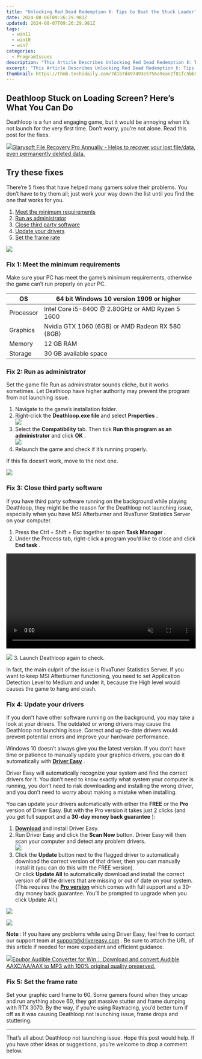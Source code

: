 ```yaml
---
title: "Unlocking Red Dead Redemption Ⅱ: Tips to Beat the Stuck Loader"
date: 2024-08-06T09:26:29.981Z
updated: 2024-08-07T09:26:29.981Z
tags:
  - win11
  - win10
  - win7
categories:
  - ProgramIssues
description: "This Article Describes Unlocking Red Dead Redemption Ⅱ: Tips to Beat the Stuck Loader"
excerpt: "This Article Describes Unlocking Red Dead Redemption Ⅱ: Tips to Beat the Stuck Loader"
thumbnail: https://thmb.techidaily.com/7d1b7d497493e5756a9eae2f81fc5bb531d48fafeba479fd9a0bba8059bd4edc.jpg
---
```


## Deathloop Stuck on Loading Screen? Here’s What You Can Do

Deathloop is a fun and engaging game, but it would be annoying when it’s not launch for the very first time. Don’t worry, you’re not alone. Read this post for the fixes.

<!-- affiliate ads begin -->
<a href="https://order.glarysoft.com/order/checkout.php?PRODS=35504869&QTY=1&AFFILIATE=108875&CART=1"><img src="https://secure.avangate.com/images/merchant/6734fa703f6633ab896eecbdfad8953a/products/1_FR-200-1.png" border="0">Glarysoft File Recovery Pro Annually -  Helps to recover your lost file/data, even permanently deleted data. 
</a>
<!-- affiliate ads end -->
## Try these fixes

 There’re 5 fixes that have helped many gamers solve their problems. You don’t have to try them all; just work your way down the list until you find the one that works for you.

1. [Meet the minimum requirements](https://tools.techidaily.com/drivereasy/download/)
2. [Run as administrator](https://tools.techidaily.com/drivereasy/download/)
3. [Close third party software](https://tools.techidaily.com/drivereasy/download/)
4. [Update your drivers](https://tools.techidaily.com/drivereasy/download/)
5. [Set the frame rate](https://tools.techidaily.com/drivereasy/download/)

<!-- affiliate ads begin -->
<a href="https://shop.systoolsgroup.com/affiliate.php?ACCOUNT=SYSTOOBY&AFFILIATE=108875&PATH=https%3A%2F%2Fwww.systoolsgroup.com%3FAFFILIATE%3D108875%26RESOURCE%3D%2BSysTools%2BOutlook%2BRecovery"><img src="https://www.systoolsgroup.com/box/outlook-recovery.png" border="0"></a>
<!-- affiliate ads end -->
### Fix 1: Meet the minimum requirements

 Make sure your PC has meet the game’s minimum requirements, otherwise the game can’t run properly on your PC.

| OS        | 64 bit Windows 10 version 1909 or higher         |
| --------- | ------------------------------------------------ |
| Processor | Intel Core i5-8400 @ 2.80GHz or AMD Ryzen 5 1600 |
| Graphics  | Nvidia GTX 1060 (6GB) or AMD Radeon RX 580 (8GB) |
| Memory    | 12 GB RAM                                        |
| Storage   | 30 GB available space                            |

### Fix 2: Run as administrator

 Set the game file Run as administrator sounds cliche, but it works sometimes. Let Deathloop have higher authority may prevent the program from not launching issue.

1. Navigate to the game’s installation folder.
2. Right-click the **Deathloop.exe file** and select **Properties** .  
![](https://images.drivereasy.com/wp-content/uploads/2021/03/run-as-administrator-1.jpg)
3. Select the **Compatibility** tab. Then tick **Run this program as an administrator** and click **OK** .  
![](https://images.drivereasy.com/wp-content/uploads/2021/09/run-the-game-as-an-administrator.jpg)
4. Relaunch the game and check if it’s running properly.

If this fix doesn’t work, move to the next one.

<!-- affiliate ads begin -->
<a href="https://secure.2checkout.com/order/checkout.php?PRODS=4620778&QTY=1&AFFILIATE=108875&CART=1"><img src="https://secure.avangate.com/images/merchant/07dd4d5a72f5740ef0f035f201951476/300__250banner.jpg" border="0"></a>
<!-- affiliate ads end -->
### Fix 3: Close third party software

 If you have third party software running on the background while playing Deathloop, they might be the reason for the Deathloop not launching issue, especially when you have MSI Afterburner and RivaTuner Statistics Server on your computer.

1. Press the Ctrl + Shift + Esc together to open **Task Manager** .
2. Under the Process tab, right-click a program you’d like to close and click **End task** .  
<!-- affiliate ads begin -->
<a href="https://secure.2checkout.com/order/checkout.php?PRODS=36506229&QTY=1&AFFILIATE=108875&CART=1"><video width="100%" height="" class="rounded-t-md shadow-lg relative z-20" controls="" autoplay="" loop="" muted="" playsinline="" webkit-playinginline="">
<source type="video/mp4" src="https://aidaform.com/images/videos/aidaform-welcome-site.mp4"><source type="video/webm" src="https://aidaform.com/images/videos/aidaform-welcome-site.webm"></video></a>
<!-- affiliate ads end -->
![](https://images.drivereasy.com/wp-content/uploads/2020/11/disable-unnecessary-programs-running-in-the-background.jpg)
3. Launch Deathloop again to check.

 In fact, the main culprit of the issue is RivaTuner Statistics Server. If you want to keep MSI Afterburner functioning, you need to set Application Detection Level to Medium and under it, because the High level would causes the game to hang and crash.

### Fix 4: Update your drivers

 If you don’t have other software running on the background, you may take a look at your drivers. The outdated or wrong drivers may cause the Deathloop not launching issue. Correct and up-to-date drivers would prevent potential errors and improve your hardware performance.

 Windows 10 doesn’t always give you the latest version. If you don’t have time or patience to manually update your graphics drivers, you can do it automatically with **[Driver Easy](https://tools.techidaily.com/drivereasy/download/)**  .

 Driver Easy will automatically recognize your system and find the correct drivers for it. You don’t need to know exactly what system your computer is running, you don’t need to risk downloading and installing the wrong driver, and you don’t need to worry about making a mistake when installing.

 You can update your drivers automatically with either the **FREE** or the **Pro** version of Driver Easy. But with the Pro version it takes just 2 clicks (and you get full support and a **30-day money back guarantee** ):

1. **[Download](https://tools.techidaily.com/drivereasy/download/)**  and install Driver Easy.
2. Run Driver Easy and click the **Scan Now** button. Driver Easy will then scan your computer and detect any problem drivers.  
![](https://images.drivereasy.com/wp-content/uploads/2019/08/NVIDIA-18.jpg)
3. Click the **Update**  button next to the flagged driver to automatically download the correct version of that driver, then you can manually install it (you can do this with the FREE version).  
 Or click **Update All** to automatically download and install the correct version of _all_ the drivers that are missing or out of date on your system. (This requires the **[Pro version](https://tools.techidaily.com/drivereasy/download/)**  which comes with full support and a 30-day money back guarantee. You’ll be prompted to upgrade when you click Update All.)  
<!-- affiliate ads begin -->
<a href="https://shop.systoolsgroup.com/affiliate.php?ACCOUNT=SYSTOOBY&AFFILIATE=108875&PATH=https%3A%2F%2Fwww.systoolsgroup.com%3FAFFILIATE%3D108875%26RESOURCE%3DSysTools%2BSQL%2BRecovery"><img src="https://www.systoolsgroup.com/box/sql-recovery.png" border="0"></a>
<!-- affiliate ads end -->
![](https://images.drivereasy.com/wp-content/uploads/2019/08/NVIDIA-Geoforce.jpg)

**Note** : If you have any problems while using Driver Easy, feel free to contact our support team at [support@drivereasy.com](https://tools.techidaily.com/drivereasy/download/) .
 Be sure to attach the URL of this article if needed for more expedient and efficient guidance.

<!-- affiliate ads begin -->
<a href="https://secure.2checkout.com/order/checkout.php?PRODS=4708689&QTY=1&AFFILIATE=108875&CART=1"><img src="https://www.epubor.com/images/uppic/audible-converter-interface.png" border="0">Epubor Audible Converter for Win： Download and convert Audible AAXC/AA/AAX to MP3 with 100% original quality preserved.</a>
<!-- affiliate ads end -->
### Fix 5: Set the frame rate

 Set your graphic card frame to 60\. Some gamers found when they uncap and run anything above 60, they got massive stutter and frame dumping with RTX 3070\. By the way, if you’re using Raytracing, you’d better turn if off as it was causing Deathloop not launching issue, frame drops and stuttering.

---

 That’s all about Deathloop not launching issue. Hope this post would help. If you have other ideas or suggestions, you’re welcome to drop a comment below.

<ins class="adsbygoogle"
     style="display:block"
     data-ad-format="autorelaxed"
     data-ad-client="ca-pub-7571918770474297"
     data-ad-slot="1223367746"></ins>



<ins class="adsbygoogle"
     style="display:block"
     data-ad-client="ca-pub-7571918770474297"
     data-ad-slot="8358498916"
     data-ad-format="auto"
     data-full-width-responsive="true"></ins>
